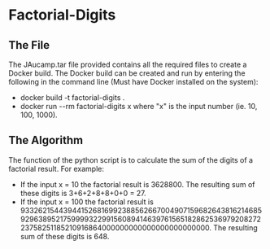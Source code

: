 # Factorial-Digits

## The File
The JAucamp.tar file provided contains all the required files to create a Docker build. The Docker build can be created and run by entering the following in the command line (Must have Docker installed on the system):
 - docker build -t factorial-digits .
 - docker run --rm factorial-digits x
where "x" is the input number (ie. 10, 100, 1000).

## The Algorithm
The function of the python script is to calculate the sum of the digits of a factorial result. For example:
 - If the input x = 10 the factorial result is 3628800. The resulting sum of these digits is 3+6+2+8+8+0+0 = 27.
 - If the input x = 100 the factorial result is 93326215443944152681699238856266700490715968264381621468592963895217599993229915608941463976156518286253697920827223758251185210916864000000000000000000000000. The resulting sum of these digits is 648.
